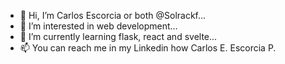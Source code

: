 - 👋 Hi, I’m Carlos Escorcia or both @Solrackf...
- 👀 I’m interested in web development...
- 🌱 I’m currently learning flask, react and svelte...
- 📫 You can reach me in my Linkedin how Carlos E. Escorcia P.
